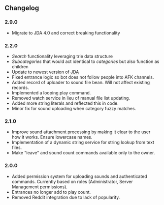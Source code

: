 ## Changelog

### 2.9.0

- Migrate to JDA 4.0 and correct breaking functionality

### 2.2.0
- *Search* functionality leveraging trie data structure
- *Subcategories* that would act identical to *categories* but also function as children
- Update to newest version of [JDA](https://github.com/DV8FromTheWorld/JDA)
- Fixed entrance logic so bot does not follow people into AFK channels.
- Added record of uploader to sound file bean. Will not affect existing records.
- Implemented a looping play command.
- Removed watch service in lieu of manual file list updating.
- Added more string literals and reflected this in code.
- Minor fix for sound uploading when category fuzzy matches.

### 2.1.0

- Improve sound attachment processing by making it clear to the user how it works. Ensure lowercase names.
- Implementation of a dynamic string service for string lookup from text files.
- Make "leave" and sound count commands available only to the owner.

### 2.0.0

- Added permission system for uploading sounds and authenticated commands. Currently based on roles (Administrator, Server Management permissions).
- Entrances no longer add to play count.
- Removed Reddit integration due to lack of popularity.
